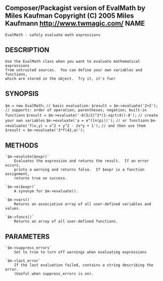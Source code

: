 Composer/Packagist version of EvalMath by Miles Kaufman
Copyright (C) 2005 Miles Kaufmann <http://www.twmagic.com/>
NAME
----
    EvalMath - safely evaluate math expressions
  
DESCRIPTION
-----------
    Use the EvalMath class when you want to evaluate mathematical expressions 
    from untrusted sources.  You can define your own variables and functions,
    which are stored in the object.  Try it, it's fun!
        
SYNOPSIS
--------
`$m = new EvalMath;`
`// basic evaluation:`
`$result = $m->evaluate('2+2');`
`// supports: order of operation; parentheses; negation; built-in functions`
`$result = $m->evaluate('-8(5/2)^2*(1-sqrt(4))-8');`
`// create your own variables`
`$m->evaluate('a = e^(ln(pi))');`
`// or functions`
`$m->evaluate('f(x,y) = x^2 + y^2 - 2x*y + 1');`
`// and then use them`
`$result = $m->evaluate('3*f(42,a)');`

METHODS
-------
    `$m->evalute($expr)`
        Evaluates the expression and returns the result.  If an error occurs,
        prints a warning and returns false.  If $expr is a function assignment,
        returns true on success.
    
    `$m->e($expr)`
        A synonym for $m->evaluate().
    
    `$m->vars()`
        Returns an associative array of all user-defined variables and values.
        
    `$m->funcs()`
        Returns an array of all user-defined functions.

PARAMETERS
----------
    `$m->suppress_errors`
        Set to true to turn off warnings when evaluating expressions

    `$m->last_error`
        If the last evaluation failed, contains a string describing the error.
        (Useful when suppress_errors is on).
